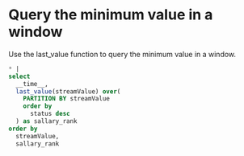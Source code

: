 # Query the minimum value in a window

Use the last_value function to query the minimum value in a window.

```SQL
* |
select
  __time__,
  last_value(streamValue) over(
    PARTITION BY streamValue
    order by
      status desc
  ) as sallary_rank
order by
  streamValue,
  sallary_rank
```
